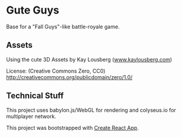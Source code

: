 # Gute Guys

Base for a "Fall Guys"-like battle-royale game.

## Assets
Using the cute 3D Assets by Kay Lousberg (www.kaylousberg.com)

License: (Creative Commons Zero, CC0)
http://creativecommons.org/publicdomain/zero/1.0/

## Technical Stuff

This project uses babylon.js/WebGL for rendering and colyseus.io for multiplayer network.

This project was bootstrapped with [Create React App](https://github.com/facebook/create-react-app).
